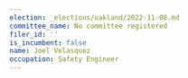 ```yaml
---
election: _elections/oakland/2022-11-08.md
committee_name: No committee registered
filer_id: ''
is_incumbent: false
name: Joel Velasquez
occupation: Safety Engineer
---
```

